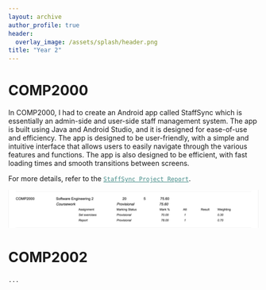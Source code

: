 ```yaml
---
layout: archive
author_profile: true
header:
  overlay_image: /assets/splash/header.png
title: "Year 2"
---
```

# COMP2000

In COMP2000, I had to create an Android app called StaffSync which is essentially an admin-side and user-side staff management system. The app is built using Java and Android Studio, and it is designed for ease-of-use and efficiency. The app is designed to be user-friendly, with a simple and intuitive interface that allows users to easily navigate through the various features and functions. The app is also designed to be efficient, with fast loading times and smooth transitions between screens.

For more details, refer to the <a href="https://alfie-ns.github.io/Report_COMP2000_StaffSync.pdf" style="color: #448c88;">`StaffSync Project Report`</a>.

![2000-grade](image/year-2/2000-grade.jpeg)

# COMP2002

``...``
